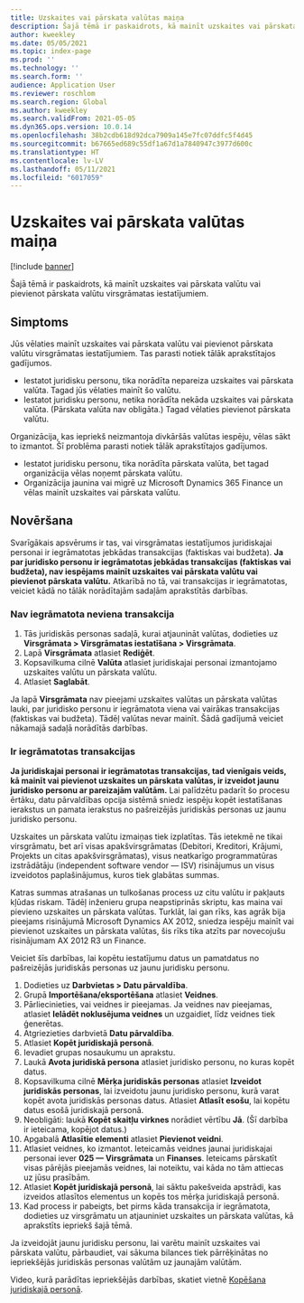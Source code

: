 ```yaml
---
title: Uzskaites vai pārskata valūtas maiņa
description: Šajā tēmā ir paskaidrots, kā mainīt uzskaites vai pārskata valūtu vai pievienot pārskata valūtu virsgrāmatas iestatījumiem.
author: kweekley
ms.date: 05/05/2021
ms.topic: index-page
ms.prod: ''
ms.technology: ''
ms.search.form: ''
audience: Application User
ms.reviewer: roschlom
ms.search.region: Global
ms.author: kweekley
ms.search.validFrom: 2021-05-05
ms.dyn365.ops.version: 10.0.14
ms.openlocfilehash: 38b2cdb618d92dca7909a145e7fc07ddfc5f4d45
ms.sourcegitcommit: b67665ed689c55df1a67d1a7840947c3977d600c
ms.translationtype: HT
ms.contentlocale: lv-LV
ms.lasthandoff: 05/11/2021
ms.locfileid: "6017059"
---
```

# <a name="change-the-accounting-or-reporting-currency"></a>Uzskaites vai pārskata valūtas maiņa

[!include [banner](../includes/banner.md)]

Šajā tēmā ir paskaidrots, kā mainīt uzskaites vai pārskata valūtu vai pievienot pārskata valūtu virsgrāmatas iestatījumiem.

## <a name="symptom"></a>Simptoms

Jūs vēlaties mainīt uzskaites vai pārskata valūtu vai pievienot pārskata valūtu virsgrāmatas iestatījumiem. Tas parasti notiek tālāk aprakstītajos gadījumos.

- Iestatot juridisku personu, tika norādīta nepareiza uzskaites vai pārskata valūta. Tagad jūs vēlaties mainīt šo valūtu.
- Iestatot juridisku personu, netika norādīta nekāda uzskaites vai pārskata valūta. (Pārskata valūta nav obligāta.) Tagad vēlaties pievienot pārskata valūtu.

Organizācija, kas iepriekš neizmantoja divkāršās valūtas iespēju, vēlas sākt to izmantot. Šī problēma parasti notiek tālāk aprakstītajos gadījumos.

- Iestatot juridisku personu, tika norādīta pārskata valūta, bet tagad organizācija vēlas noņemt pārskata valūtu.
- Organizācija jaunina vai migrē uz Microsoft Dynamics 365 Finance un vēlas mainīt uzskaites vai pārskata valūtu.

## <a name="resolution"></a>Novēršana

Svarīgākais apsvērums ir tas, vai virsgrāmatas iestatījumos juridiskajai personai ir iegrāmatotas jebkādas transakcijas (faktiskas vai budžeta). **Ja par juridisko personu ir iegrāmatotas jebkādas transakcijas (faktiskas vai budžeta), nav iespējams mainīt uzskaites vai pārskata valūtu vai pievienot pārskata valūtu.** Atkarībā no tā, vai transakcijas ir iegrāmatotas, veiciet kādā no tālāk norādītajām sadaļām aprakstītās darbības.

### <a name="no-transactions-have-been-posted"></a>Nav iegrāmatota neviena transakcija

1. Tās juridiskās personas sadaļā, kurai atjaunināt valūtas, dodieties uz **Virsgrāmata \> Virsgrāmatas iestatīšana \> Virsgrāmata**.
2. Lapā **Virsgrāmata** atlasiet **Rediģēt**.
3. Kopsavilkuma cilnē **Valūta** atlasiet juridiskajai personai izmantojamo uzskaites valūtu un pārskata valūtu.
4. Atlasiet **Saglabāt**.

Ja lapā **Virsgrāmata** nav pieejami uzskaites valūtas un pārskata valūtas lauki, par juridisko personu ir iegrāmatota viena vai vairākas transakcijas (faktiskas vai budžeta). Tādēļ valūtas nevar mainīt. Šādā gadījumā veiciet nākamajā sadaļā norādītās darbības.

### <a name="transactions-have-been-posted"></a>Ir iegrāmatotas transakcijas

**Ja juridiskajai personai ir iegrāmatotas transakcijas, tad vienīgais veids, kā mainīt vai pievienot uzskaites un pārskata valūtas, ir izveidot jaunu juridisko personu ar pareizajām valūtām.** Lai palīdzētu padarīt šo procesu ērtāku, datu pārvaldības opcija sistēmā sniedz iespēju kopēt iestatīšanas ierakstus un pamata ierakstus no pašreizējās juridiskās personas uz jaunu juridisko personu.

Uzskaites un pārskata valūtu izmaiņas tiek izplatītas. Tās ietekmē ne tikai virsgrāmatu, bet arī visas apakšvirsgrāmatas (Debitori, Kreditori, Krājumi, Projekts un citas apakšvirsgrāmatas), visus neatkarīgo programmatūras izstrādātāju (independent software vendor — ISV) risinājumus un visus izveidotos paplašinājumus, kuros tiek glabātas summas.

Katras summas atrašanas un tulkošanas process uz citu valūtu ir pakļauts kļūdas riskam. Tādēļ inženieru grupa neapstiprinās skriptu, kas maina vai pievieno uzskaites un pārskata valūtas. Turklāt, lai gan rīks, kas agrāk bija pieejams risinājumā Microsoft Dynamics AX 2012, sniedza iespēju mainīt vai pievienot uzskaites un pārskata valūtas, šis rīks tika atzīts par novecojušu risinājumam AX 2012 R3 un Finance.

Veiciet šīs darbības, lai kopētu iestatījumu datus un pamatdatus no pašreizējās juridiskās personas uz jaunu juridisku personu.

1. Dodieties uz **Darbvietas \> Datu pārvaldība**.
2. Grupā **Importēšana/eksportēšana** atlasiet **Veidnes**.
3. Pārliecinieties, vai veidnes ir pieejamas. Ja veidnes nav pieejamas, atlasiet **Ielādēt noklusējuma veidnes** un uzgaidiet, līdz veidnes tiek ģenerētas.
4. Atgriezieties darbvietā **Datu pārvaldība**.
5. Atlasiet **Kopēt juridiskajā personā**.
6. Ievadiet grupas nosaukumu un aprakstu.
7. Laukā **Avota juridiskā persona** atlasiet juridisko personu, no kuras kopēt datus.
8. Kopsavilkuma cilnē **Mērķa juridiskās personas** atlasiet **Izveidot juridiskās personas**, lai izveidotu jaunu juridisko personu, kurā varat kopēt avota juridiskās personas datus. Atlasiet **Atlasīt esošu**, lai kopētu datus esošā juridiskajā personā.
9. Neobligāti: laukā **Kopēt skaitļu virknes** norādiet vērtību **Jā**. (Šī darbība ir ieteicama, kopējot datus.)
10. Apgabalā **Atlasītie elementi** atlasiet **Pievienot veidni**.
11. Atlasiet veidnes, ko izmantot. Ieteicamās veidnes jaunai juridiskajai personai iever **025 — Virsgrāmata** un **Finanses**. Ieteicams pārskatīt visas pārējās pieejamās veidnes, lai noteiktu, vai kāda no tām attiecas uz jūsu prasībām.
12. Atlasiet **Kopēt juridiskajā personā**, lai sāktu pakešveida apstrādi, kas izveidos atlasītos elementus un kopēs tos mērķa juridiskajā personā.
13. Kad process ir pabeigts, bet pirms kāda transakcija ir iegrāmatota, dodieties uz virsgrāmatu un atjauniniet uzskaites un pārskata valūtas, kā aprakstīts iepriekš šajā tēmā.

Ja izveidojāt jaunu juridisku personu, lai varētu mainīt uzskaites vai pārskata valūtu, pārbaudiet, vai sākuma bilances tiek pārrēķinātas no iepriekšējās juridiskās personas valūtām uz jaunajām valūtām.

Video, kurā parādītas iepriekšējās darbības, skatiet vietnē [Kopēšana juridiskajā personā](https://community.dynamics.com/365/b/techtalks/posts/copy-into-legal-entity-october-24-2017).
